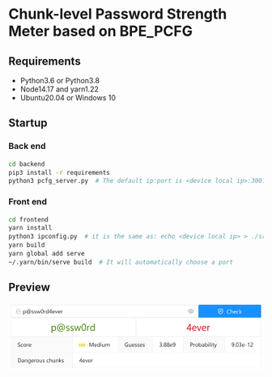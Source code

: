 # Chunk-level Password Strength Meter based on BPE_PCFG

## Requirements

- Python3.6 or Python3.8
- Node14.17 and yarn1.22 
- Ubuntu20.04 or Windows 10

## Startup

### Back end

```bash
cd backend
pip3 install -r requirements
python3 pcfg_server.py  # The default ip:port is <device local ip>:3001, and it MUSE BE <device local ip>:3001
```

### Front end

```bash
cd frontend
yarn install
python3 ipconfig.py  # it is the same as: echo <device local ip> > ./src/ip.json
yarn build
yarn global add serve
~/.yarn/bin/serve build  # It will automatically choose a port
```

## Preview

![psm-crop-1](README.assets/psm-crop-1.svg)
